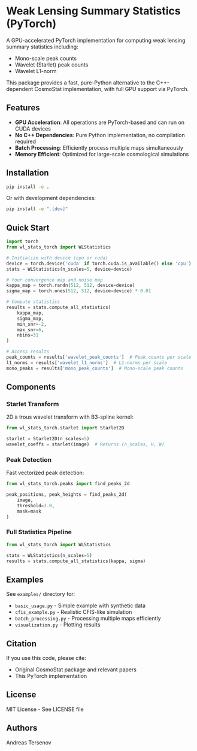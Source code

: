 # Weak Lensing Summary Statistics (PyTorch)

A GPU-accelerated PyTorch implementation for computing weak lensing summary statistics including:
- Mono-scale peak counts
- Wavelet (Starlet) peak counts  
- Wavelet L1-norm 

This package provides a fast, pure-Python alternative to the C++-dependent CosmoStat implementation, with full GPU support via PyTorch.

## Features

- **GPU Acceleration**: All operations are PyTorch-based and can run on CUDA devices
- **No C++ Dependencies**: Pure Python implementation, no compilation required
- **Batch Processing**: Efficiently process multiple maps simultaneously
- **Memory Efficient**: Optimized for large-scale cosmological simulations

## Installation

```bash
pip install -e .
```

Or with development dependencies:
```bash
pip install -e ".[dev]"
```

## Quick Start

```python
import torch
from wl_stats_torch import WLStatistics

# Initialize with device (cpu or cuda)
device = torch.device('cuda' if torch.cuda.is_available() else 'cpu')
stats = WLStatistics(n_scales=5, device=device)

# Your convergence map and noise map
kappa_map = torch.randn(512, 512, device=device)
sigma_map = torch.ones(512, 512, device=device) * 0.01

# Compute statistics
results = stats.compute_all_statistics(
    kappa_map, 
    sigma_map,
    min_snr=-2, 
    max_snr=6, 
    nbins=31
)

# Access results
peak_counts = results['wavelet_peak_counts']  # Peak counts per scale
l1_norms = results['wavelet_l1_norms']  # L1-norms per scale
mono_peaks = results['mono_peak_counts']  # Mono-scale peak counts
```

## Components

### Starlet Transform
2D à trous wavelet transform with B3-spline kernel:
```python
from wl_stats_torch.starlet import Starlet2D

starlet = Starlet2D(n_scales=5)
wavelet_coeffs = starlet(image)  # Returns (n_scales, H, W)
```

### Peak Detection
Fast vectorized peak detection:
```python
from wl_stats_torch.peaks import find_peaks_2d

peak_positions, peak_heights = find_peaks_2d(
    image, 
    threshold=3.0,
    mask=mask
)
```

### Full Statistics Pipeline
```python
from wl_stats_torch import WLStatistics

stats = WLStatistics(n_scales=5)
results = stats.compute_all_statistics(kappa, sigma)
```

## Examples

See `examples/` directory for:
- `basic_usage.py` - Simple example with synthetic data
- `cfis_example.py` - Realistic CFIS-like simulation
- `batch_processing.py` - Processing multiple maps efficiently
- `visualization.py` - Plotting results

## Citation

If you use this code, please cite:
- Original CosmoStat package and relevant papers
- This PyTorch implementation

## License

MIT License - See LICENSE file

## Authors

<!-- Based on the CosmoStat package by Jean-Luc Starck et al. -->
<!-- PyTorch implementation by  -->
Andreas Tersenov
